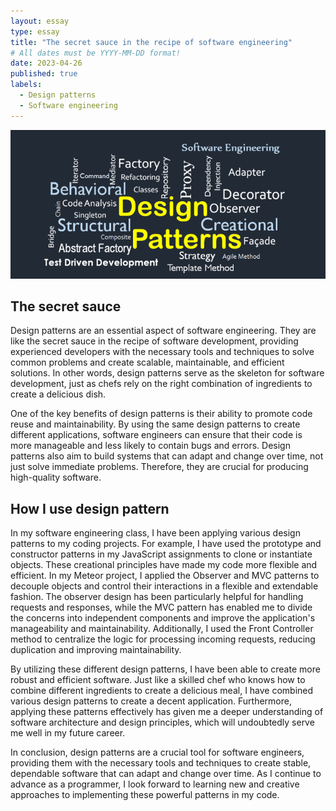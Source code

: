 ```yaml
---
layout: essay
type: essay
title: "The secret sauce in the recipe of software engineering"
# All dates must be YYYY-MM-DD format!
date: 2023-04-26
published: true
labels:
  - Design patterns
  - Software engineering
---
```


<img class="img-fluid" src="../img/design-patterns.png"> 

## The secret sauce
Design patterns are an essential aspect of software engineering. They are like the secret sauce in the recipe of software development, providing experienced developers with the necessary tools and techniques to solve common problems and create scalable, maintainable, and efficient solutions. In other words, design patterns serve as the skeleton for software development, just as chefs rely on the right combination of ingredients to create a delicious dish.

One of the key benefits of design patterns is their ability to promote code reuse and maintainability. By using the same design patterns to create different applications, software engineers can ensure that their code is more manageable and less likely to contain bugs and errors. Design patterns also aim to build systems that can adapt and change over time, not just solve immediate problems. Therefore, they are crucial for producing high-quality software.

## How I use design pattern
In my software engineering class, I have been applying various design patterns to my coding projects. For example, I have used the prototype and constructor patterns in my JavaScript assignments to clone or instantiate objects. These creational principles have made my code more flexible and efficient. In my Meteor project, I applied the Observer and MVC patterns to decouple objects and control their interactions in a flexible and extendable fashion. The observer design has been particularly helpful for handling requests and responses, while the MVC pattern has enabled me to divide the concerns into independent components and improve the application's manageability and maintainability. Additionally, I used the Front Controller method to centralize the logic for processing incoming requests, reducing duplication and improving maintainability.

By utilizing these different design patterns, I have been able to create more robust and efficient software. Just like a skilled chef who knows how to combine different ingredients to create a delicious meal, I have combined various design patterns to create a decent application. Furthermore, applying these patterns effectively has given me a deeper understanding of software architecture and design principles, which will undoubtedly serve me well in my future career.

In conclusion, design patterns are a crucial tool for software engineers, providing them with the necessary tools and techniques to create stable, dependable software that can adapt and change over time. As I continue to advance as a programmer, I look forward to learning new and creative approaches to implementing these powerful patterns in my code.
